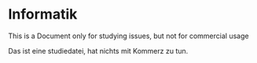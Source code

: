 # Informatik
This is a Document only for studying issues, but not for commercial usage

Das ist eine studiedatei, hat nichts mit Kommerz zu tun.
